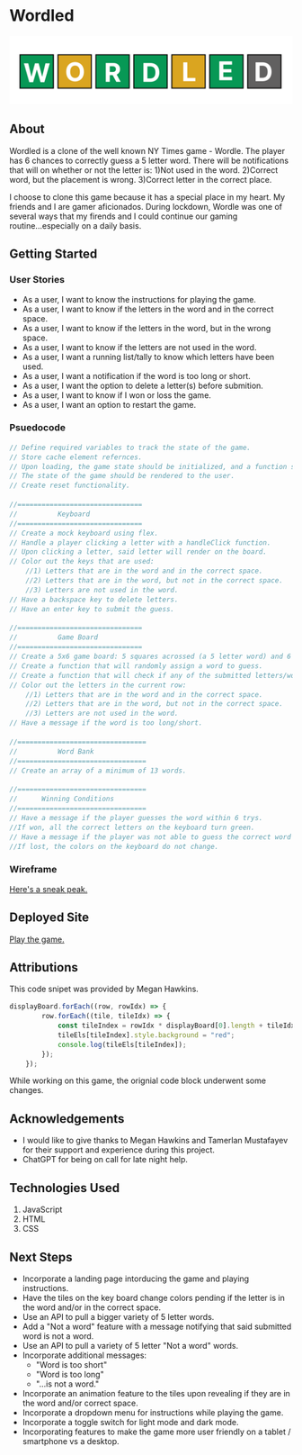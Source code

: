# Wordled
![Wordled logo](./assets/Logo.png)

## About
 Wordled is a clone of the well known NY Times game - Wordle. The player has  6 chances to correctly guess a 5 letter word. There will be notifications that will on whether or not the letter is: 1)Not used in the word. 2)Correct word, but the placement is wrong. 3)Correct letter in the correct place. 

 I choose to clone this game because it has a special place in my heart. My friends and I are gamer aficionados. During lockdown, Wordle was one of several ways that my firends and I could continue our gaming routine...especially on a daily basis. 

## Getting Started
### User Stories
* As a user, I want to know the instructions for playing the game. 
* As a user, I want to know if the letters in the word and in the correct space.
* As a user, I want to know if the letters in the word, but in the wrong space.
* As a user, I want to know if the letters are not used in the word.
* As a user, I want a running list/tally to know which letters have been used.  
* As a user, I want a notification if the word is too long or short.
* As a user, I want the option to delete a letter(s) before submition.
* As a user, I want to know if I won or loss the game.
* As a user, I want an option to restart the game.

### Psuedocode
```js
// Define required variables to track the state of the game.
// Store cache element refernces.
// Upon loading, the game state should be initialized, and a function should be called to render this game state
// The state of the game should be rendered to the user.
// Create reset functionality.

//===============================
//          Keyboard
//===============================
// Create a mock keyboard using flex.
// Handle a player clicking a letter with a handleClick function.
// Upon clicking a letter, said letter will render on the board.
// Color out the keys that are used:   
    //1) Letters that are in the word and in the correct space.
    //2) Letters that are in the word, but not in the correct space.
    //3) Letters are not used in the word.
// Have a backspace key to delete letters.
// Have an enter key to submit the guess.

//===============================
//          Game Board
//===============================
// Create a 5x6 game board: 5 squares acrossed (a 5 letter word) and 6 rows (number of tries) using flex.
// Create a function that will randomly assign a word to guess.
// Create a function that will check if any of the submitted letters/word match the word/answer.
// Color out the letters in the current row:
    //1) Letters that are in the word and in the correct space.
    //2) Letters that are in the word, but not in the correct space.
    //3) Letters are not used in the word.
// Have a message if the word is too long/short.

//================================
//          Word Bank
//================================
// Create an array of a minimum of 13 words.

//================================
//      Winning Conditions
//================================
// Have a message if the player guesses the word within 6 trys.
//If won, all the correct letters on the keyboard turn green.
// Have a message if the player was not able to guess the correct word after 6 trys.
//If lost, the colors on the keyboard do not change.
```

### Wireframe
[Here's a sneak peak.](https://www.figma.com/proto/Hm7sYLy7xYfgoEL5ow7ds2/Wordled?node-id=0-1&t=f99EDojvJDawTTFb-1)

## Deployed Site
[Play the game.](https://chamer079.github.io/Wordled/)

## Attributions
This code snipet was provided by Megan Hawkins.
```js
displayBoard.forEach((row, rowIdx) => {
        row.forEach((tile, tileIdx) => {
            const tileIndex = rowIdx * displayBoard[0].length + tileIdx;
            tileEls[tileIndex].style.background = "red";
            console.log(tileEls[tileIndex]);
        });
    });
```
While working on this game, the orignial code block underwent some changes.


## Acknowledgements
* I would like to give thanks to Megan Hawkins and Tamerlan Mustafayev for their support and experience during this project.
* ChatGPT for being on call for late night help.


## Technologies Used
1. JavaScript
2. HTML
3. CSS


## Next Steps
* Incorporate a landing page intorducing the game and playing instructions.
* Have the tiles on the key board change colors pending if the letter is in the word and/or in the correct space.
* Use an API to pull a bigger variety of 5 letter words.
* Add a "Not a word" feature with a message notifying that said submitted word is not a word.
* Use an API to pull a variety of 5 letter "Not a word" words.
* Incorporate additional messages:
    * "Word is too short"
    * "Word is too long"
    * "...is not a word."
* Incorporate an animation feature to the tiles upon revealing if they are in the word and/or correct space.
* Incorporate a dropdown menu for instructions while playing the game.
* Incorporate a toggle switch for light mode and dark mode.
* Incorporating features to make the game more user friendly on a tablet / smartphone vs a desktop.
